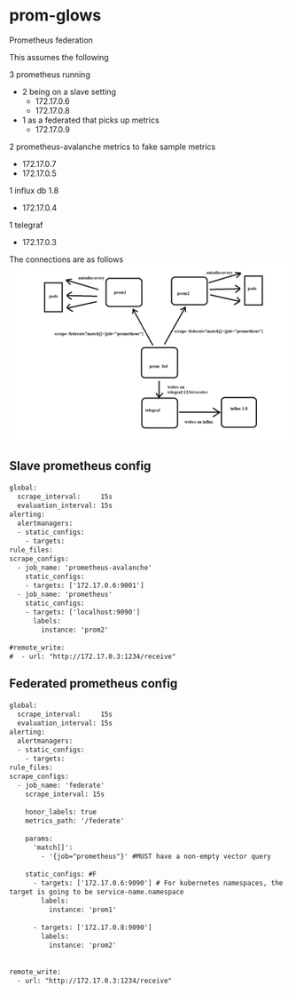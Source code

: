 # prom-glows

Prometheus federation

This assumes the following

3 prometheus running
 - 2 being on a slave setting
   - 172.17.0.6
   - 172.17.0.8
 - 1 as a federated that picks up metrics
   - 172.17.0.9

2 prometheus-avalanche metrics to fake sample metrics
 - 172.17.0.7
 - 172.17.0.5

1 influx db 1.8
 - 172.17.0.4

1 telegraf
 - 172.17.0.3

The connections are as follows
![](./fed.png)

## Slave prometheus config

```
global:
  scrape_interval:     15s
  evaluation_interval: 15s
alerting:
  alertmanagers:
  - static_configs:
    - targets:
rule_files:
scrape_configs:
  - job_name: 'prometheus-avalanche'
    static_configs:
    - targets: ['172.17.0.6:9001']
  - job_name: 'prometheus'
    static_configs:
    - targets: ['localhost:9090']
      labels:
        instance: 'prom2'

#remote_write:
#  - url: "http://172.17.0.3:1234/receive"

```

## Federated prometheus config

```
global:
  scrape_interval:     15s
  evaluation_interval: 15s
alerting:
  alertmanagers:
  - static_configs:
    - targets:
rule_files:
scrape_configs:
  - job_name: 'federate'
    scrape_interval: 15s

    honor_labels: true
    metrics_path: '/federate'

    params:
      'match[]':
        - '{job="prometheus"}' #MUST have a non-empty vector query

    static_configs: #F
      - targets: ['172.17.0.6:9090'] # For kubernetes namespaces, the target is going to be service-name.namespace
        labels:
          instance: 'prom1'
      
      - targets: ['172.17.0.8:9090']
        labels:
          instance: 'prom2'


remote_write:
  - url: "http://172.17.0.3:1234/receive"

```
